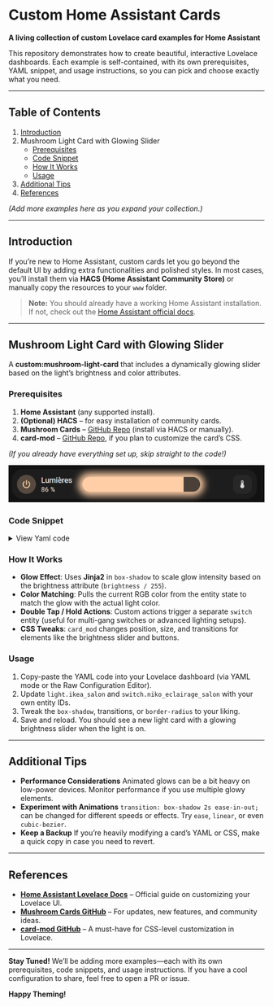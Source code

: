 # Custom Home Assistant Cards

**A living collection of custom Lovelace card examples for Home Assistant**

This repository demonstrates how to create beautiful, interactive Lovelace dashboards. Each example is self-contained, with its own prerequisites, YAML snippet, and usage instructions, so you can pick and choose exactly what you need.

------

## Table of Contents

1. [Introduction](#introduction)
2. Mushroom Light Card with Glowing Slider
   - [Prerequisites](#prerequisites-1)
   - [Code Snippet](#code-snippet)
   - [How It Works](#how-it-works)
   - [Usage](#usage)
3. [Additional Tips](#additional-tips)
4. [References](#references)

*(Add more examples here as you expand your collection.)*

------

## Introduction

If you’re new to Home Assistant, custom cards let you go beyond the default UI by adding extra functionalities and polished styles. In most cases, you’ll install them via **HACS (Home Assistant Community Store)** or manually copy the resources to your `www` folder.

> **Note:** You should already have a working Home Assistant installation. If not, check out the [Home Assistant official docs](https://www.home-assistant.io/).

------

## Mushroom Light Card with Glowing Slider

A **custom:mushroom-light-card** that includes a dynamically glowing slider based on the light’s brightness and color attributes.

### Prerequisites

1. **Home Assistant** (any supported install).
2. **(Optional) HACS** – for easy installation of community cards.
3. **Mushroom Cards** – [GitHub Repo](https://github.com/piitaya/lovelace-mushroom) (install via HACS or manually).
4. **card-mod** – [GitHub Repo](https://github.com/thomasloven/lovelace-card-mod), if you plan to customize the card’s CSS.

*(If you already have everything set up, skip straight to the code!)*

![Mushroom-light-card-customCSS](CustomCard-Light-Slider-Glow.png)

### Code Snippet
<details>
  <summary>View Yaml code</summary>
   
```yaml
type: custom:mushroom-light-card
entity: light.ikea_salon
show_brightness_control: true
collapsible_controls: false
show_color_control: true
name: Lumières
fill_container: false
use_light_color: true
show_color_temp_control: true
layout: horizontal
primary_info: name

double_tap_action:
  action: perform-action
  perform_action: switch.turn_on
  target:
    entity_id: switch.niko_eclairage_salon

hold_action:
  action: perform-action
  perform_action: switch.turn_off
  target:
    entity_id: switch.niko_eclairage_salon

icon: mdi:power

card_mod:
  style:
    mushroom-shape-icon$: |
      .shape:active {
        transform: scale(1.2);
      }
    .: |
      mushroom-light-brightness-control, mushroom-light-color-temp-control,
      mushroom-light-color-control {      
        position: absolute;
        margin-left: 2%;
        width: 48%;
        transition: box-shadow 2s ease-in-out;
        --control-height: 2em;
        {%- if states('light.ikea_salon') == 'on' %}
        box-shadow: 0 0 0.95rem {{ state_attr('light.ikea_salon','brightness') /255 }}vh #{{ '%02x%02x%02x' | format((state_attr('light.ikea_salon','rgb_color') | list )[0], (state_attr('light.ikea_salon','rgb_color') | list )[1], (state_attr('light.ikea_salon','rgb_color') | list )[2]) }};
        border-radius: var(--ha-card-border-radius, 12px);
        transition: box-shadow 0.5s ease-in-out;
        {%- endif %}
        border-radius: var(--ha-card-border-radius, 12px);
        --control-border-radius: var(--ha-card-border-radius, 12px);
      } 
      mushroom-state-item {
        z-index: 1;
        max-width: fit-content;
        margin-bottom: 0px;
        pointer-events: none;
        border: solid 5px var(--card-mod-icon-color);
      } 
      mushroom-shape-icon {
        pointer-events: auto;
      }  
      mushroom-button {
        position: absolute;
        width: calc(var(--control-height) * var(--control-button-ratio)) !important;
        height: var(--control-height) !important;
        top: var(--spacing);
        right: var(--spacing);
      }
      mushroom-button:nth-child(3) {
        right:  calc(2 * var(--spacing) + var(--control-height) * var(--control-button-ratio));
      }
      .actions :not(:last-child) {
        margin-right: 0px !important;
      }
```

</details>




### How It Works

- **Glow Effect**: Uses **Jinja2** in `box-shadow` to scale glow intensity based on the brightness attribute (`brightness / 255`).
- **Color Matching**: Pulls the current RGB color from the entity state to match the glow with the actual light color.
- **Double Tap / Hold Actions**: Custom actions trigger a separate `switch` entity (useful for multi-gang switches or advanced lighting setups).
- **CSS Tweaks**: `card_mod` changes position, size, and transitions for elements like the brightness slider and buttons.

### Usage

1. Copy-paste the YAML code into your Lovelace dashboard (via YAML mode or the Raw Configuration Editor).
2. Update `light.ikea_salon` and `switch.niko_eclairage_salon` with your own entity IDs.
3. Tweak the `box-shadow`, transitions, or `border-radius` to your liking.
4. Save and reload. You should see a new light card with a glowing brightness slider when the light is on.

------

## Additional Tips

- **Performance Considerations**
   Animated glows can be a bit heavy on low-power devices. Monitor performance if you use multiple glowy elements.
- **Experiment with Animations**
   `transition: box-shadow 2s ease-in-out;` can be changed for different speeds or effects. Try `ease`, `linear`, or even `cubic-bezier`.
- **Keep a Backup**
   If you’re heavily modifying a card’s YAML or CSS, make a quick copy in case you need to revert.

------

## References

- **[Home Assistant Lovelace Docs](https://www.home-assistant.io/lovelace/)** – Official guide on customizing your Lovelace UI.
- **[Mushroom Cards GitHub](https://github.com/piitaya/lovelace-mushroom)** – For updates, new features, and community ideas.
- **[card-mod GitHub](https://github.com/thomasloven/lovelace-card-mod)** – A must-have for CSS-level customization in Lovelace.

------

**Stay Tuned!** We’ll be adding more examples—each with its own prerequisites, code snippets, and usage instructions. If you have a cool configuration to share, feel free to open a PR or issue.

**Happy Theming!**
